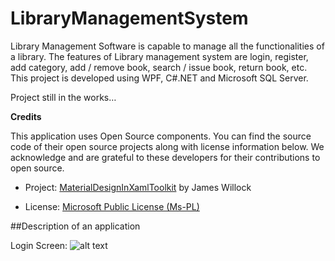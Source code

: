 # LibraryManagementSystem
Library Management Software is capable to manage all the functionalities of a library.
The features of Library management system are login, register, add category, add / remove book, search / issue book, return book, etc. 
This project is developed using WPF, C#.NET and Microsoft SQL Server. 

Project still in the works…

**Credits**



This application uses Open Source components. You can find the source code of their open source projects along with license information below. We acknowledge and are grateful to these developers for their contributions to open source.



* Project: [MaterialDesignInXamlToolkit] by James Willock

* License: [Microsoft Public License (Ms-PL)]

[Microsoft Public License (Ms-PL)]: <https://github.com/ButchersBoy/MaterialDesignInXamlToolkit/blob/master/License>



[MaterialDesignInXamlToolkit]: <https://github.com/ButchersBoy/MaterialDesignInXamlToolkit> 

##Description of an application

Login Screen: 
![alt text][login]

[login]: blob:https%3A//drive.google.com/025553c9-3c7d-4ae4-9c10-9a36ac6badff "Login Screen"

